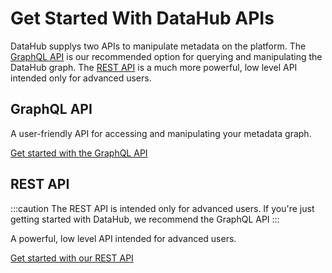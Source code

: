 # Get Started With DataHub APIs

DataHub supplys two APIs to manipulate metadata on the platform. The [GraphQL API](docs/api/graphql/getting-started.md) is our recommended option for querying and manipulating the DataHub graph. The [REST API](docs/api/openapi/openapi-usage-guide.md) is a much more powerful, low level API intended only for advanced users. 

## GraphQL API

A user-friendly API for accessing and manipulating your metadata graph. 

<a
    className='button button--primary button--lg'
    href="graphql/getting-started">
    Get started with the GraphQL API
</a>

## REST API
:::caution
The REST API is intended only for advanced users. If you're just getting started with DataHub, we recommend the GraphQL API
:::

A powerful, low level API intended for advanced users. 

<a
    className='button button--primary button--lg'
    href="openapi/openapi-usage-guide">
    Get started with our REST API
</a>